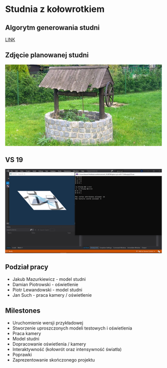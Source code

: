 # Studnia z kołowrotkiem

## Algorytm generowania studni

[LINK](docs/model-generator.md)

## Zdjęcie planowanej studni

![Studnia](docs/pics/studnia.png)

## VS 19

![vs-19](docs/pics/wlaczony-projekt.PNG)

## Podział pracy

* Jakub Mazurkiewicz - model studni
* Damian Piotrowski - oświetlenie
* Piotr Lewandowski - model studni
* Jan Such - praca kamery / oświetlenie


## Milestones

* Uruchomienie wersji przykładowej
* Stworzenie uproszczonych modeli testowych i oświetlenia
* Praca kamery
* Model studni
* Dopracowanie oświetlenia / kamery
* Interaktywność (kołowrót oraz intensywność światła)
* Poprawki
* Zaprezentowanie skończonego projektu
